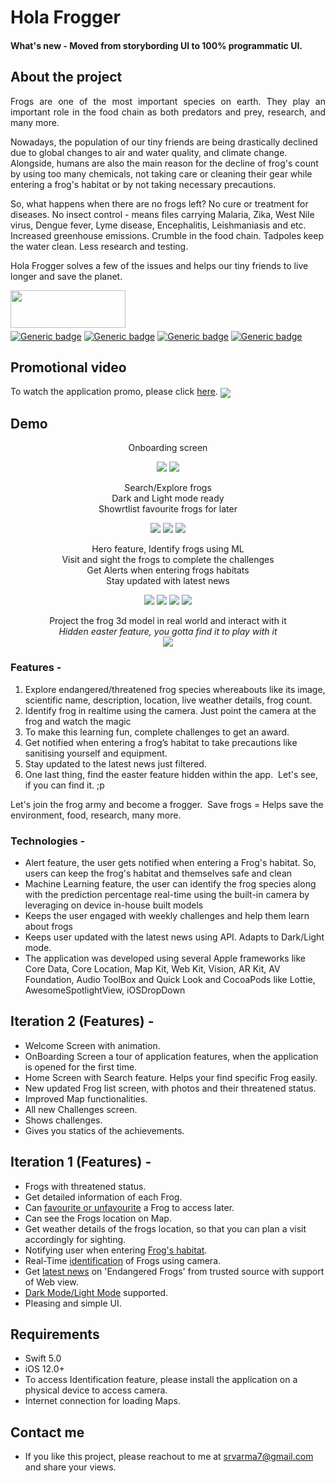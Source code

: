 # Hola Frogger

#### What's new - Moved from storybording UI to 100% programmatic UI.

## About the project

<p align="justify">
Frogs are one of the most important species on earth. They play an important role in the food chain as both predators and prey, research, and many more.

Nowadays, the population of our tiny friends are being drastically declined due to global changes to air and water quality, and climate change. Alongside, humans are also the main reason for the decline of frog's count by using too many chemicals, not taking care or cleaning their gear while entering a frog's habitat or by not taking necessary precautions.

So, what happens when there are no frogs left?
No cure or treatment for diseases. No insect control - means files carrying Malaria, Zika, West Nile virus, Dengue fever, Lyme disease, Encephalitis, Leishmaniasis and etc.
Increased greenhouse emissions. Crumble in the food chain. Tadpoles keep the water clean. Less research and testing.

Hola Frogger solves a few of the issues and helps our tiny friends to live longer and save the planet.
</p>

<a href="https://apps.apple.com/au/app/hola-frogger/id1541117337"><img src="https://github.com/srvarma7/Hola_Frogger/blob/master/demo/applebadge.png" align="left" height="60" width="184" ></a>
<br><br><br>

[![Generic badge](https://img.shields.io/badge/Swift-5.0-orange.svg)](https://shields.io/) 
[![Generic badge](https://img.shields.io/badge/iOS-13.0+-blue.svg)](https://shields.io/) 
[![Generic badge](https://img.shields.io/badge/Version-1.3-orange.svg)](https://shields.io/) 
[![Generic badge](https://img.shields.io/badge/Platform-iOS-green.svg)](https://shields.io/)

## Promotional video
To watch the application promo, please click [here](https://youtu.be/vnZOkW9vnIw).
<a href="https://youtu.be/vnZOkW9vnIw"><img src="https://github.com/srvarma7/Hola_Frogger/blob/master/demo/yt.png" align="center"></a>

## Demo
<div align="center"> 
Onboarding screen
  
![](demo/1.gif) ![](demo/2.gif) 

Search/Explore frogs<br>
Dark and Light mode ready<br>
Showrtlist favourite frogs for later<br>

![](demo/3.gif) ![](demo/4.gif) ![](demo/5.gif) 

Hero feature, Identify frogs using ML<br>
Visit and sight the frogs to complete the challenges<br>
Get Alerts when entering frogs habitats<br>
Stay updated with latest news <br>

![](demo/7.gif) ![](demo/8.gif) ![](demo/9.gif) ![](demo/10.gif)

Project the frog 3d model in real world and interact with it
<br>*Hidden easter feature, you gotta find it to play with it*<br>
![](demo/6.gif)
 </div>

### Features -
1. Explore endangered/threatened frog species whereabouts like its image, scientific name, description, location, live weather details, frog count. 
2. Identify frog in realtime using the camera. Just point the camera at the frog and watch the magic
3. To make this learning fun, complete challenges to get an award. 
4. Get notified when entering a frog’s habitat to take precautions like sanitising yourself and equipment.
5. Stay updated to the latest news just filtered.
6. One last thing, find the easter feature hidden within the app. 
Let's see, if you can find it. ;p

Let's join the frog army and become a frogger. 
Save frogs = Helps save the environment, food, research, many more.

###	Technologies -
-	Alert feature, the user gets notified when entering a Frog's habitat. So, users can keep the frog's habitat and themselves safe and clean
-	Machine Learning feature, the user can identify the frog species along with the prediction percentage real-time using the built-in camera by leveraging on device in-house built models
-	Keeps the user engaged with weekly challenges and help them learn about frogs
-	Keeps user updated with the latest news using API. Adapts to Dark/Light mode.
-	The application was developed using several Apple frameworks like Core Data, Core Location, Map Kit, Web Kit, Vision, AR Kit, AV Foundation, Audio ToolBox and Quick Look and CocoaPods like Lottie, AwesomeSpotlightView, iOSDropDown

## Iteration 2 (Features) -
- Welcome Screen with animation.
- OnBoarding Screen a tour of application features, when the application is opened for the first time.
- Home Screen with Search feature. Helps your find specific Frog easily.
- New updated Frog list screen, with photos and their threatened status.
- Improved Map functionalities.
- All new Challenges screen.
- Shows challenges.
- Gives you statics of the achievements.

## Iteration 1 (Features) - 
- Frogs with threatened status.
- Get detailed information of each Frog.
- Can [favourite or unfavourite](https://youtu.be/KeNd2owf86I) a Frog to access later.
- Can see the Frogs location on Map.
- Get weather details of the frogs location, so that you can plan a visit accordingly for sighting.
- Notifying user when entering [Frog's habitat](https://youtu.be/pcqeEWCkYhM).
- Real-Time [identification](https://youtu.be/SkIn_CO-7fA) of Frogs using camera.
- Get [latest news](https://youtu.be/WPr21odGQsU) on 'Endangered Frogs' from trusted source with support of Web view.
- [Dark Mode/Light Mode](https://youtu.be/vhOirOOohlo) supported.
- Pleasing and simple UI.

## Requirements
- Swift 5.0
- iOS 12.0+ 
- To access Identification feature, please install the application on a physical device to access camera.
- Internet connection for loading Maps.

## Contact me
- If you like this project, please reachout to me at srvarma7@gmail.com and share your views.
